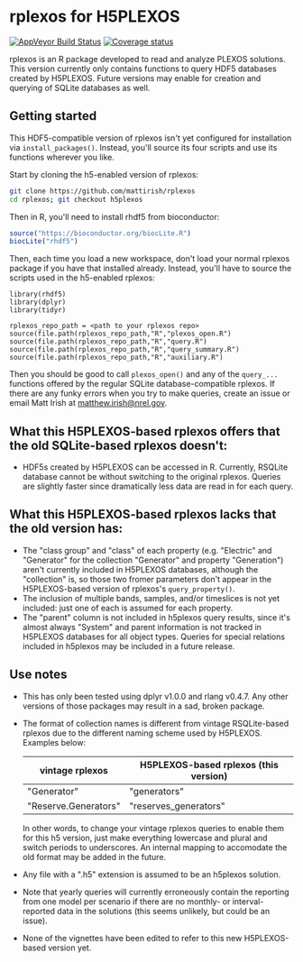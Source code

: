 # rplexos for H5PLEXOS

[![AppVeyor Build Status](https://ci.appveyor.com/api/projects/status/github/NREL/rplexos?branch=master&svg=true)](https://ci.appveyor.com/project/NREL/rplexos)
[![Coverage status](https://codecov.io/gh/NREL/rplexos/branch/master/graph/badge.svg)](https://codecov.io/github/NREL/rplexos?branch=master)

rplexos is an R package developed to read and analyze PLEXOS solutions. This version currently only contains functions to query HDF5 databases created by H5PLEXOS. Future versions may enable for creation and querying of SQLite databases as well.

## Getting started
This HDF5-compatible version of rplexos isn't yet configured for installation via `install_packages()`. Instead, you'll source its four scripts and use its functions wherever you like.

Start by cloning the h5-enabled version of rplexos:
```bash
git clone https://github.com/mattirish/rplexos
cd rplexos; git checkout h5plexos
```

Then in R, you'll need to install rhdf5 from bioconductor:
```R
source("https://bioconductor.org/biocLite.R")
biocLite("rhdf5")
```
Then, each time you load a new workspace, don't load your normal rplexos package if you have that installed already. Instead, you'll have to source the scripts used in the h5-enabled rplexos:
```
library(rhdf5)
library(dplyr)
library(tidyr)

rplexos_repo_path = <path to your rplexos repo>
source(file.path(rplexos_repo_path,"R","plexos_open.R")
source(file.path(rplexos_repo_path,"R","query.R")
source(file.path(rplexos_repo_path,"R","query_summary.R")
source(file.path(rplexos_repo_path,"R","auxiliary.R")
```

Then you should be good to call `plexos_open()` and any of the `query_...` functions offered by the regular SQLite database-compatible rplexos. If there are any funky errors when you try to make queries, create an issue or email Matt Irish at matthew.irish@nrel.gov.

## What this H5PLEXOS-based rplexos offers that the old SQLite-based rplexos doesn't:
- HDF5s created by H5PLEXOS can be accessed in R. Currently, RSQLite database cannot be without switching to the original rplexos. Queries are slightly faster since dramatically less data are read in for each query.

## What this H5PLEXOS-based rplexos lacks that the old version has:
- The "class group" and "class" of each property (e.g. "Electric" and "Generator" for the collection "Generator" and property "Generation") aren't currently included in H5PLEXOS databases, although the "collection" is, so those two fromer parameters don't appear in the H5PLEXOS-based version of rplexos's `query_property()`.
- The inclusion of multiple bands, samples, and/or timeslices is not yet included: just one of each is assumed for each property. 
- The "parent" column is not included in h5plexos query results, since it's almost always "System" and parent information is not tracked in H5PLEXOS databases for all object types. Queries for special relations included in h5plexos may be included in a future release.

## Use notes
- This has only been tested using dplyr v1.0.0 and rlang v0.4.7. Any other versions of those packages may result in a sad, broken package.
- The format of collection names is different from vintage RSQLite-based rplexos due to the different naming scheme used by H5PLEXOS. Examples below:

	| vintage rplexos       | H5PLEXOS-based rplexos (this version) |
	------------------------|----------------------------------------
	| "Generator"		        | "generators"                          |
	| "Reserve.Generators"	| "reserves_generators"                 |
	
	In other words, to change your vintage rplexos queries to enable them for this h5 version, just make everything lowercase and plural and switch periods to underscores. An internal mapping to accomodate the old format may be added in the future.
- Any file with a ".h5" extension is assumed to be an h5plexos solution.
- Note that yearly queries will currently erroneously contain the reporting from one model per scenario if there are no monthly- or interval-reported data in the solutions (this seems unlikely, but could be an issue).
- None of the vignettes have been edited to refer to this new H5PLEXOS-based version yet.
